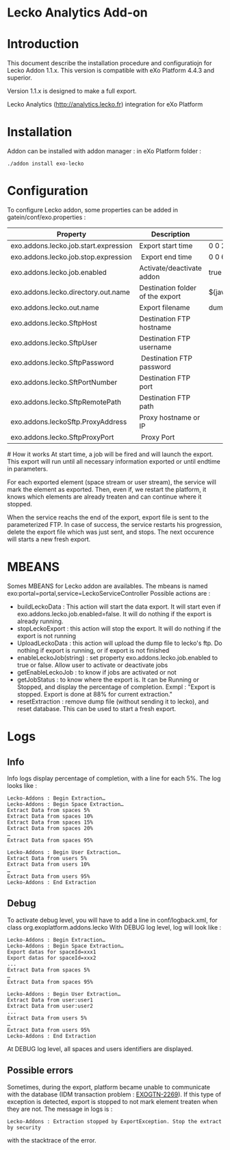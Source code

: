 Lecko Analytics Add-on
=======

# Introduction
This document describe the installation procedure and configuratiojn for Lecko Addon 1.1.x. This version is compatible with eXo Platform 4.4.3 and superior.

Version 1.1.x is designed to make a full export.

Lecko Analytics (http://analytics.lecko.fr) integration for eXo Platform


# Installation
Addon can be installed with addon manager : in eXo Platform folder : 
    
    ./addon install exo-lecko
    
# Configuration
To configure Lecko addon, some properties can be added in gatein/conf/exo.properties :

Property | Description | Default Value
-------- | ----------- | -------------
exo.addons.lecko.job.start.expression | Export start time | 0 0 21 * * ?
exo.addons.lecko.job.stop.expression  | Export end time | 0 0 6 * * ?
exo.addons.lecko.job.enabled | Activate/deactivate addon | true
exo.addons.lecko.directory.out.name | Destination folder of the export | ${java.io.tmpdir}/lecko
exo.addons.lecko.out.name | Export filename | dump
exo.addons.lecko.SftpHost | Destination FTP hostname |
exo.addons.lecko.SftpUser | Destination FTP username |
exo.addons.lecko.SftpPassword | Destination FTP password |
exo.addons.lecko.SftPortNumber | Destination FTP port |
exo.addons.lecko.SftpRemotePath | Destination FTP path |
exo.addons.leckoSftp.ProxyAddress | Proxy hostname or IP | 
exo.addons.lecko.SftpProxyPort | Proxy Port |

# How it works
At start time, a job will be fired and will launch the export. This export will run until all necessary information exported or until endtime in parameters.

For each exported element (space stream or user stream), the service will mark the element as exported. Then, even if, we restart the platform, it knows which elements are already treaten and can continue where it stopped.

When the service reachs the end of the export, export file is sent to the parameterized FTP. In case of success, the service restarts his progression, delete the export file which was just sent, and stops. The next occurence will starts a new fresh export.

# MBEANS
Somes MBEANS for Lecko addon are availables. 
The mbeans is named exo:portal=portal,service=LeckoServiceController
Possible actions are :
- buildLeckoData : This action will start the data export. It will start even if exo.addons.lecko.job.enabled=false. It will do nothing if the export is already running.
- stopLeckoExport : this action will stop the export. It will do nothing if the export is not running
- UploadLeckoData : this action will upload the dump file to lecko's ftp. Do nothing if export is running, or if export is not finished
- enableLeckoJob(string) : set property exo.addons.lecko.job.enabled to true or false. Allow user to activate or deactivate jobs
- getEnableLeckoJob : to know if jobs are activated or not
- getJobStatus : to know where the export is. It can be Running or Stopped, and display the percentage of completion. Exmpl : "Export is stopped. Export is done at 88% for current extraction."
- resetExtraction : remove dump file (without sending it to lecko), and reset database. This can be used to start a fresh export.

# Logs
## Info
Info logs display percentage of completion, with a line for each 5%. The log looks like :
    
    Lecko-Addons : Begin Extraction…
    Lecko-Addons : Begin Space Extraction…
    Extract Data from spaces 5%
    Extract Data from spaces 10%
    Extract Data from spaces 15%
    Extract Data from spaces 20%
    …
    Extract Data from spaces 95%
    
    Lecko-Addons : Begin User Extraction…
    Extract Data from users 5%
    Extract Data from users 10%
    …
    Extract Data from users 95%
    Lecko-Addons : End Extraction
    
## Debug
To activate debug level, you will have to add a line in conf/logback.xml, for class org.exoplatform.addons.lecko
With DEBUG log level, log will look like :

    Lecko-Addons : Begin Extraction…
    Lecko-Addons : Begin Space Extraction…
    Export datas for spaceId=xxx1
    Export datas for spaceId=xxx2
    ...
    Extract Data from spaces 5%
    …
    Extract Data from spaces 95%
    
    Lecko-Addons : Begin User Extraction…
    Extract Data from user:user1
    Extract Data from user:user2
    ...
    Extract Data from users 5%
    …
    Extract Data from users 95%
    Lecko-Addons : End Extraction
    
At DEBUG log level, all spaces and users identifiers are displayed.

## Possible errors
Sometimes, during the export, platform became unable to communicate with the database (IDM transaction problem  : [EXOGTN-2269](https://jira.exoplatform.org/browse/EXOGTN-2269)). If this type of exception is detected, export is stopped to not mark element treaten when they are not. The message in logs is :

    Lecko-Addons : Extraction stopped by ExportException. Stop the extract by security
    
with the stacktrace of the error.
